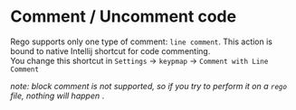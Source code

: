# Comment / Uncomment code
Rego supports only one type of comment: `line comment`. This action is bound to native Intellij shortcut for code commenting.  
You change this shortcut in `Settings` -> `keypmap` -> `Comment with Line Comment`

*note: block comment is not supported, so if you try to perform it on a `rego` file, nothing will happen* .
